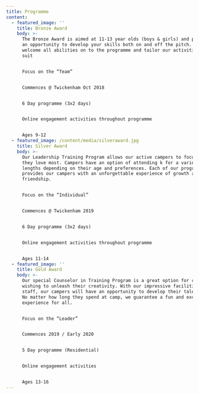 ```yaml
---
title: Programme
content:
  - featured_image: ''
    title: Bronze Award
    body: >-
      The Bronze Award is aimed at 11-13 year olds (boys & girls) and provides
      an opportunity to develop your skills both on and off the pitch. We
      welcome all abilities on to the programme and tailor our activities to
      suit


      Focus on the “Team”


      Commences @ Twickenham Oct 2018


      6 Day programme (3x2 days)


      Online engagement activities throughout programme


      Ages 9-12
  - featured_image: /content/media/silveraward.jpg
    title: Silver Award
    body: >-
      Our Leadership Training Program allows our active campers to focus on what
      they love most. Campers have an option of attending k for a variety of
      lengths depending on their age and preferences. Each of our programs
      provides our campers with an unforgettable experience of growth and
      friendship.


      Focus on the “Individual”


      Commences @ Twickenham 2019


      6 Day programme (3x2 days)


      Online engagement activities throughout programme


      Ages 11-14
  - featured_image: ''
    title: Gold Award
    body: >-
      Our special Counselor in Training Program is a great option for campers
      wishing to unleash their creativity. With our impressive facilities and
      staff, our campers will have an opportunity to develop their talents at k.
      No matter how long they spend at camp, we guarantee a fun and exciting
      experience for all.


      Focus on the “Leader”


      Commences 2019 / Early 2020


      5 Day programme (Residential)


      Online engagement activities


      Ages 13-16
---
```


